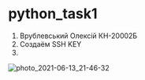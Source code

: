 # python_task1
1. Врублевський Олексій КН-20002Б
2. Создаём SSH KEY
3. 
![photo_2021-06-13_21-46-32](https://user-images.githubusercontent.com/20855298/121818601-d7094d00-cc90-11eb-87c8-4fc086b81086.jpg)
